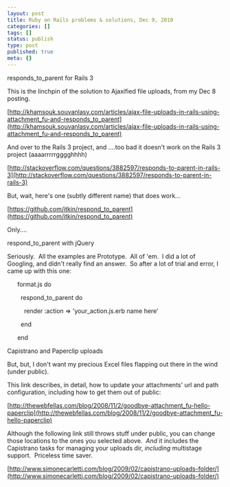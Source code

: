 ```yaml
---
layout: post
title: Ruby on Rails problems & solutions, Dec 9, 2010
categories: []
tags: []
status: publish
type: post
published: true
meta: {}
---
```


responds_to_parent for Rails 3

This is the linchpin of the solution to Ajaxified file uploads, from my Dec 8 posting. 



[http://khamsouk.souvanlasy.com/articles/ajax-file-uploads-in-rails-using-attachment_fu-and-responds_to_parent](http://khamsouk.souvanlasy.com/articles/ajax-file-uploads-in-rails-using-attachment_fu-and-responds_to_parent)



And over to the Rails 3 project, and ....too bad it doesn't work on the Rails 3 project (aaaarrrrrgggghhhh)



[http://stackoverflow.com/questions/3882597/responds-to-parent-in-rails-3](http://stackoverflow.com/questions/3882597/responds-to-parent-in-rails-3)



But, wait, here's one (subtly different name) that does work...



[https://github.com/itkin/respond_to_parent](https://github.com/itkin/respond_to_parent)



Only....



respond_to_parent with jQuery



Seriously.  All the examples are Prototype.  All of 'em.  I did a lot of Googling, and didn't really find an answer.  So after a lot of trial and error, I came up with this one:



      format.js do 

        respond_to_parent do

          render :action => 'your_action.js.erb name here'

        end

      end





Capistrano and Paperclip uploads



But, but, I don't want my precious Excel files flapping out there in the wind (under public).



This link describes, in detail, how to update your attachments' url and path configuration, including how to get them out of public:



[http://thewebfellas.com/blog/2008/11/2/goodbye-attachment_fu-hello-paperclip](http://thewebfellas.com/blog/2008/11/2/goodbye-attachment_fu-hello-paperclip)



Although the following link still throws stuff under public, you can change those locations to the ones you selected above.  *And* it includes the Capistrano tasks for managing your uploads dir, *including* multistage support.  Priceless time saver.



[http://www.simonecarletti.com/blog/2009/02/capistrano-uploads-folder/](http://www.simonecarletti.com/blog/2009/02/capistrano-uploads-folder/)
